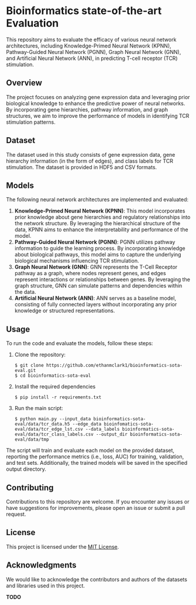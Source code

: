 
# Bioinformatics state-of-the-art Evaluation

This repository aims to evaluate the efficacy of various neural network architectures, including Knowledge-Primed Neural Network (KPNN), Pathway-Guided Neural Network (PGNN), Graph Neural Network (GNN), and Artificial Neural Network (ANN), in predicting T-cell receptor (TCR) stimulation.

## Overview

The project focuses on analyzing gene expression data and leveraging prior biological knowledge to enhance the predictive power of neural networks. By incorporating gene hierarchies, pathway information, and graph structures, we aim to improve the performance of models in identifying TCR stimulation patterns.

## Dataset

The dataset used in this study consists of gene expression data, gene hierarchy information (in the form of edges), and class labels for TCR stimulation. The dataset is provided in HDF5 and CSV formats.

## Models

The following neural network architectures are implemented and evaluated:

1. **Knowledge-Primed Neural Network (KPNN)**: This model incorporates prior knowledge about gene hierarchies and regulatory relationships into the network structure. By leveraging the hierarchical structure of the data, KPNN aims to enhance the interpretability and performance of the model.
2. **Pathway-Guided Neural Network (PGNN)**: PGNN utilizes pathway information to guide the learning process. By incorporating knowledge about biological pathways, this model aims to capture the underlying biological mechanisms influencing TCR stimulation.
3. **Graph Neural Network (GNN)**: GNN represents the T-Cell Receptor pathway as a graph, where nodes represent genes, and edges represent interactions or relationships between genes. By leveraging the graph structure, GNN can simulate patterns and dependencies within the data.
4. **Artificial Neural Network (ANN)**: ANN serves as a baseline model, consisting of fully connected layers without incorporating any prior knowledge or structured representations.

## Usage

To run the code and evaluate the models, follow these steps:

1. Clone the repository:

   ```
   $ git clone https://github.com/ethanmclark1/bioinformatics-sota-eval.git
   $ cd bioinformatics-sota-eval
   ```
2. Install the required dependencies

   ```
   $ pip install -r requirements.txt
   ```
3. Run the main script:

   ```
   $ python main.py --input_data bioinformatics-sota-eval/data/tcr_data.h5 --edge_data bioinfomatics-sota-eval/data/tcr_edge_lst.csv --data_labels bioinformatics-sota-eval/data/tcr_class_labels.csv --output_dir bioinformatics-sota-eval/data/tmp
   ```

The script will train and evaluate each model on the provided dataset, reporting the performance metrics (i.e., loss, AUC) for training, validation, and test sets. Additionally, the trained models will be saved in the specified output directory.

## Contributing

Contributions to this repository are welcome. If you encounter any issues or have suggestions for improvements, please open an issue or submit a pull request.

## License

This project is licensed under the [MIT License](https://claude.ai/chat/LICENSE).

## Acknowledgments

We would like to acknowledge the contributors and authors of the datasets and libraries used in this project.

**TODO**

